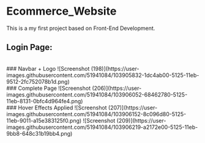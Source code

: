# Ecommerce_Website
This is a my first project based on Front-End Development. 

## Login Page:
<br>
### Navbar + Logo
![Screenshot (198)](https://user-images.githubusercontent.com/51941084/103905832-1dc4ab00-5125-11eb-9512-2fc752078b1d.png)
<br>
### Complete Page
![Screenshot (206)](https://user-images.githubusercontent.com/51941084/103906052-68462780-5125-11eb-8131-0bfc4d964fe4.png)
<br>
### Hover Effects Applied
![Screenshot (207)](https://user-images.githubusercontent.com/51941084/103906152-8c096d80-5125-11eb-9011-a15e383125f0.png)
![Screenshot (209)](https://user-images.githubusercontent.com/51941084/103906219-a2172e00-5125-11eb-9bb8-648c31b19bb4.png)
